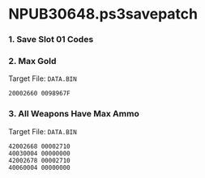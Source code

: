 # NPUB30648.ps3savepatch

### 1. Save Slot 01 Codes
### 2. Max Gold

Target File: `DATA.BIN`

```
20002660 0098967F
```

### 3. All Weapons Have Max Ammo

Target File: `DATA.BIN`

```
42002668 00002710
40030004 00000000
42002678 00002710
40060004 00000000
```

